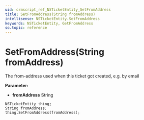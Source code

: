```yaml
---
uid: crmscript_ref_NSTicketEntity_SetFromAddress
title: SetFromAddress(String fromAddress)
intellisense: NSTicketEntity.SetFromAddress
keywords: NSTicketEntity, GetFromAddress
so.topic: reference
---
```


# SetFromAddress(String fromAddress)

The from-address used when this ticket got created, e.g. by email

**Parameter:** 
* **fromAddress** String

```crmscript
NSTicketEntity thing;
String fromAddress;
thing.SetFromAddress(fromAddress);
```

